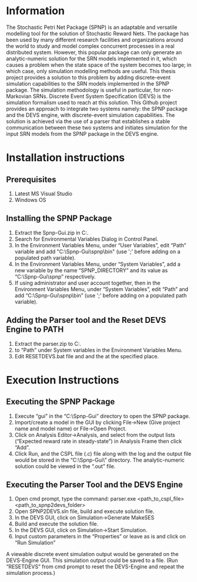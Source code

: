
# Information
The Stochastic Petri Net Package (SPNP) is an adaptable and versatile modelling tool 
for the solution of Stochastic Reward Nets. The package has been used by many 
different research facilities and organizations around the world to study and model 
complex concurrent processes in a real distributed system. However, this popular 
package can only generate an analytic-numeric solution for the SRN models 
implemented in it, which causes a problem when the state space of the system 
becomes too large; in which case, only simulation modelling methods are useful. This 
thesis project provides a solution to this problem by adding discrete-event simulation 
capabilities to the SRN models implemented in the SPNP package. The simulation 
methodology is useful in particular, for non-Markovian SRNs. Discrete Event System 
Specification (DEVS) is the simulation formalism used to reach at this solution. This Github 
project provides an approach to integrate two systems namely: the SPNP package and 
the DEVS engine, with discrete-event simulation capabilities. The solution is achieved 
via the use of a parser that establishes a stable communication between these two 
systems and initiates simulation for the input SRN models from the SPNP package in 
the DEVS engine.

# Installation instructions

## Prerequisites
1. Latest MS Visual Studio
2. Windows OS

## Installing the SPNP Package
1. Extract the Spnp-Gui.zip in C:\.
2. Search for Environmental Variables Dialog in Control Panel.
3. In the Environment Variables Menu, under “User Variables”, edit “Path”
variable and add "C:\Spnp-Gui\spnp\bin" (use ';' before adding on a 
populated path variable).
4. In the Environment Variables Menu, under “System Variables”, add a new 
variable by the name “SPNP_DIRECTORY” and its value as “C:\Spnp-Gui\spnp” respectively.
5. If using administrator and user account together, then in the Environment 
Variables Menu, under “System Variables”, edit “Path” and add “C:\Spnp-Gui\spnp\bin” (use ';' before adding on a populated path variable).

## Adding the Parser tool and the Reset DEVS Engine to PATH
1. Extract the parser.zip to C:\.
2. <path-to-the-parser-folder> to “Path” under System variables in the 
Environment Variables Menu.
3. Edit RESETDEVS.bat file and <path-to-the-parser-folder> and the <path-to-the-SPNP2DEVS-folder-in-DEVS-Engine> at the specified place.

# Execution Instructions
## Executing the SPNP Package
1. Execute “gui” in the “C:\Spnp-Gui” directory to open the SPNP package.
2. Import/create a model in the GUI by clicking File->New (Give project name and
model name) or File->Open Project.
3. Click on Analysis Editor->Analysis, and select from the output lists (“Expected 
reward rate in steady-state”) in Analysis Frame then click “Add”.
4. Click Run, and the CSPL file (.c) file along with the log and the output file 
would be stored in the “C:\Spnp-Gui\” directory.
The analytic-numeric solution could be viewed in the “.out” file. 

## Executing the Parser Tool and the DEVS Engine
1. Open cmd prompt, type the command:
parser.exe <path_to_cspl_file> <path_to_spnp2devs_folder>
2. Open SPNP2DEVS.sln file, build and execute solution file.
3. In the DEVS GUI, click on Simulation->Generate MakeSES
4. Build and execute the solution file.
5. In the DEVS GUI, click on Simulation->Start Simulation.
6. Input custom parameters in the “Properties” or leave as is and click on “Run 
Simulation”

A viewable discrete event simulation output would be generated on the DEVS-Engine GUI. This simulation output could be saved to a file.
(Run “RESETDEVS” from cmd prompt to reset the DEVS-Engine and repeat the simulation process.)
